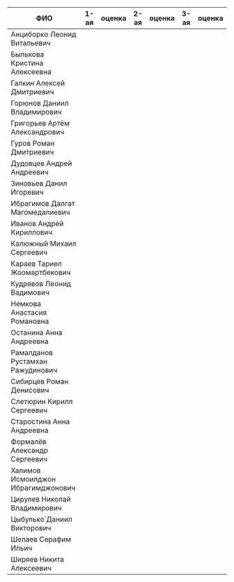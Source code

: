 | ФИО | 1-ая | оценка | 2-ая | оценка | 3-ая | оценка |
| --- | --- | --- | --- | --- | --- | --- |
| Анциборко Леонид Витальевич | | | | | | |
| Былькова Кристина Алексеевна | | | | | | |
| Галкин Алексей Дмитриевич | | | | | | |
| Горюнов Даниил Владимирович | | | | | | |
| Григорьев Артём Александрович | | | | | | |
| Гуров Роман Дмитриевич | | | | | | |
| Дудовцев Андрей Андреевич | | | | | | |
| Зиновьев Данил Игоревич | | | | | | |
| Ибрагимов Далгат Магомедалиевич | | | | | | |
| Иванов Андрей Кириллович | | | | | | |
| Калюжный Михаил Сергеевич | | | | | | |
| Караев Тариел Жоомартбекович | | | | | | |
| Кудрявов Леонид Вадимович | | | | | | |
| Немкова Анастасия Романовна | | | | | | |
| Останина Анна Андреевна | | | | | | |
| Рамалданов Рустамхан Ражудинович | | | | | | |
| Сибирцев Роман Денисович | | | | | | |
| Слетюрин Кирилл Сергеевич | | | | | | |
| Старостина Анна Андреевна | | | | | | |
| Формалёв Александр Сергеевич | | | | | | |
| Халимов Исмоилджон Ибрагимджонович | | | | | | |
| Цирулев Николай Владимирович | | | | | | |
| Цыбулько́ Даниил Викторович | | | | | | |
| Шелаев Серафим Ильич | | | | | | |
| Ширяев Никита Алексеевич | | | | | | |

